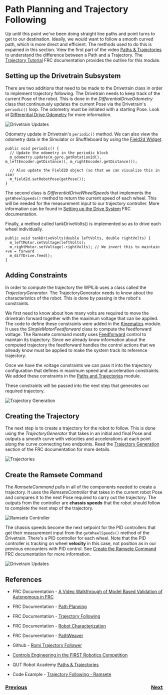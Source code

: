 # <a name="top"></a>Path Planning and Trajectory Following
Up until this point we've been doing straight line paths and point turns to get to our destination.  Ideally, we would want to follow a smooth curved path, which is more direct and efficient.  The methods used to do this is expained in this section.  View the first part of the video [Paths & Trajectories](https://robotacademy.net.au/masterclass/paths-and-trajectories/?lesson=109) to understand the difference between a Path and a Trajectory. The [Trajectory Tutorial](https://docs.wpilib.org/en/latest/docs/software/pathplanning/trajectory-tutorial/index.html) FRC documentation provides the outline for this module.

## Setting up the Drivetrain Subsystem
There are two additions that need to be made to the Drivetrain class in order to implement trajectory following.  The Drivetrain needs to keep track of the current Pose of the robot.  This is done in the *DifferentialDriveOdometry* class that continuously updates the current Pose via the Drivetrain's `periodic()` loop.  The odometry must be initiated with a starting Pose.  Look at [Differential Drive Odometry](https://docs.wpilib.org/en/stable/docs/software/kinematics-and-odometry/differential-drive-odometry.html#differential-drive-odometry) for more information.  

![Drivetrain Updates](../images/Romi/Romi.051.jpeg) 

Odometry update in Drivetrain's  `periodic()` method.  We can also view the odometry data in the Simulator or Shuffleboard by using the [Field2d Widget](https://docs.wpilib.org/en/stable/docs/software/wpilib-tools/glass/field2d-widget.html).

    public void periodic() {
      // Update the odometry in the periodic block
      m_odometry.update(m_gyro.getRotation2d(), m_leftEncoder.getDistance(), m_rightEncoder.getDistance());
      
      // Also update the Field2D object (so that we can visualize this in sim)
      m_field2d.setRobotPose(getPose());
    }


The second class is *DifferentialDriveWheelSpeeds* that implements the `getWheelSpeeds()` method to return the current speed of each wheel.  This will be needed for the measurement input to our trajectory controller. More information can be found in [Setting up the Drive System](https://docs.wpilib.org/en/latest/docs/software/pathplanning/trajectory-tutorial/creating-drive-subsystem.html) FRC documentation.

Finally, a method called tankDriveVolts() is implemented so as to drive each wheel individually.

    public void tankDriveVolts(double leftVolts, double rightVolts) {
      m_leftMotor.setVoltage(leftVolts);
      m_rightMotor.setVoltage(-rightVolts); // We invert this to maintain +ve = forward
      m_diffDrive.feed();
    }

## Adding Constraints
In order to compute the trajectory the WPILib uses a class called the *TrajectoryGenerator*.  The TrajectoryGenerator needs to know about the characteristics of the robot.  This is done by passing in the robot's constraints. 

We first need to know about how many volts are required to move the drivetrain forward together with the maximum voltage that can be applied. The code to define these constraints were added in the [Kinematics](../Concepts/Dynamics/kinematics#lab) module.  It uses the *SimpleMotorFeedforward* class to compute the feedforward voltage.  The Ramsete command mostly uses [Feedforward](../Concepts/Control/classicalControl#feedforward) control to maintain its trajectory. Since we already know information about the computed trajectory the feedforward handles the control actions that we already know must be applied to make the system track its reference trajectory.

Once we have the voltage constraints we can pass it into the trajectory configuration that defines in maximum speed and acceleration constraints. We added these constraints in the [Paths and Trajectories](../Concepts/Dynamics/pathsTrajectories#lab) module.

These constraints will be passed into the next step that generates our required trajectory.

![Trajectory Generation](../images/Romi/Romi.053.jpeg) 

## Creating the Trajectory
The next step is to create a trajectory for the robot to follow.  This is done using the *TrajectoryGenerator* that takes in an initial and final Pose and outputs a smooth curve with velocities and accelerations at each point along the curve connecting two endpoints. Read the [Trajectory Generation](https://docs.wpilib.org/en/latest/docs/software/advanced-controls/trajectories/trajectory-generation.html) section of the FRC documentation for more details.

![Trajectories](../images/Romi/Romi.052.jpeg) 

## Create the Ramsete Command
The *RamseteCommand* pulls in all of the components needed to create a trajectory. It uses the *RamseteController* that takes in the current robot Pose and compares it to the next Pose required to carry out the trajectory. The outputs from the controller are **chassis speeds** that the robot should follow to complete the next step of the trajectory. 

![Ramsete Controller](../images/Romi/Romi.054.jpeg) 

The chassis speeds become the next setpoint for the PID controllers that get their measurement input from the `getWheelSpeeds()` method of the Drivetrain. There's a PID controller for each wheel.  Note that the PID controller is tracking on wheel **velocity** in this case, not position as in our previous encounters with PID control.  See [Create the Ramsete Command](https://docs.wpilib.org/en/latest/docs/software/pathplanning/trajectory-tutorial/creating-following-trajectory.html#creating-the-ramsetecommand) FRC documentation for more information. 

![Drivetrain Updates](../images/Romi/Romi.055.jpeg)





## References

- FRC Documentation - [A Video Walkthrough of Model Based Validation of Autonomous in FRC](https://docs.wpilib.org/en/stable/docs/software/advanced-controls/video-walkthrough.html)

- FRC Documentation - [Path Planning](https://docs.wpilib.org/en/latest/docs/software/pathplanning/index.html)

- FRC Documentation - [Trajectory Following](https://docs.wpilib.org/en/latest/docs/software/advanced-controls/trajectories/index.html)

- FRC Documentation - [Robot Characterization](https://docs.wpilib.org/en/stable/docs/software/wpilib-tools/robot-characterization/index.html)

- FRC Documentation - [PathWeaver](https://docs.wpilib.org/en/stable/docs/software/wpilib-tools/pathweaver/index.html)

- Github - [Romi Trajectory Follower](https://github.com/bb-frc-workshops/romi-examples/tree/main/romi-trajectory-ramsete)

- [Controls Engineering in the FIRST Robotics Competition](https://file.tavsys.net/control/controls-engineering-in-frc.pdf)

- QUT Robot Academy [Paths & Trajectories](https://robotacademy.net.au/masterclass/paths-and-trajectories/)

- Code Example - [Trajectory Following - Ramsete](https://github.com/mjwhite8119/romi-examples/tree/main/romi-trajectory-ramsete)


<h3><span style="float:left">
<a href="romiPID">Previous</a></span>
<span style="float:right">
<a href="romiNetworkTables">Next</a></span></h3>